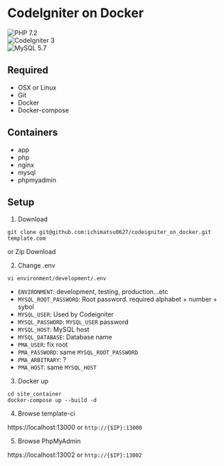 # CodeIgniter on Docker

![PHP 7.2](https://img.shields.io/badge/PHP-7.2-green.svg)  
![CodeIgniter 3](https://img.shields.io/badge/CodeIgniter-3-orange.svg)  
![MySQL 5.7](https://img.shields.io/badge/MySQL-5.7-blue.svg)  

## Required

- OSX or Linux
- Git
- Docker
- Docker-compose

## Containers

- app
- php
- nginx
- mysql
- phpmyadmin

## Setup

1. Download

```
git clone git@github.com:ichimatsu0627/codeigniter_on_docker.git template.com
```
  
or Zip Download  

2. Change .env

```
vi environment/development/.env
```

- `ENVIRONMENT`: development, testing, production...etc
- `MYSQL_ROOT_PASSWORD`: Root password. required alphabet + number + sybol
- `MYSQL_USER`: Used by Codeigniter
- `MYSQL_PASSWORD`: `MYSQL_USER` password
- `MYSQL_HOST`: MySQL host
- `MYSQL_DATABASE`: Database name
- `PMA_USER`: fix root
- `PMA_PASSWORD`: same `MYSQL_ROOT_PASSWORD`
- `PMA_ARBITRARY`: ?
- `PMA_HOST`: same `MYSQL_HOST`


3. Docker up

```
cd site_container
docker-compose up --build -d
```
  
4. Browse template-ci
  
https://localhost:13000 or `http://{$IP}:13000`

5. Browse PhpMyAdmin
  
https://localhost:13002 or `http://{$IP}:13002`

